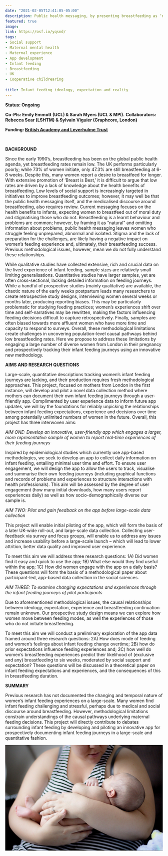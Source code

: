```yaml
---
date: "2021-02-05T12:41:05-05:00"
description: Public health messaging, by presenting breastfeeding as ‘natural’, ‘easy’ and ‘good,’ may be underpreparing women for the challenges of breastfeeding, as well as marginalising and stigmatising those who struggle to breastfeed or choose alternative methods of infant feeding. This messaging, we suggest, creates additional barriers to breastfeeding. However, we currently lack large scale, quantitative data able to untangle cause from effect; a reliance on retrospective methodologies has impeded understanding of how prior expectations interact with women’s real-time experiences that ultimately influence infant feeding decisions. We will address prior methodological limitations by developing and piloting an innovative mobile application (app), to collect daily data on women’s infant feeding experiences and decisions. The app will allow mothers to track their own feeding journeys, whilst facilitating exploration of breastfeeding narratives and feeding behaviour in unprecedented depth.
featured: true
image:
link: https://osf.io/yqsnd/ 
tags:
- Social support
- Maternal mental health
- Maternal experience
- App development
- Infant feeding
- Breastfeeding
- UK
- Cooperative childrearing

title: Infant feeding ideology, expectation and reality
---
```


**Status: Ongoing**

**Co-PIs: Emily Emmott (UCL) & Sarah Myers (UCL & MPI).** 
**Collaborators: Rebecca Sear (LSHTM) & Sylvain Viguier (Graphcore, London)**

**Funding: [British Academy and Leverhulme Trust](https://www.thebritishacademy.ac.uk/funding/ba-leverhulme-small-research-grants/)**

​

**BACKGROUND**

Since the early 1990’s, breastfeeding has been on the global public health agenda, yet breastfeeding rates remain low. The UK performs particularly poorly; while 73% of women initiate, only 47.3% are still breastfeeding at 6-8 weeks. Despite this, many women report a desire to breastfeed for longer. With extensive promotion of ‘Breast is Best,’ it is difficult to argue that low rates are driven by a lack of knowledge about the health benefits of breastfeeding. Low levels of social support is increasingly targeted in initiatives to improve breastfeeding outcomes; however, it may well be that the public health messaging itself, and the medicalised discourse around breastfeeding, also requires review. Current messaging focuses on the health benefits to infants, expecting women to breastfeed out of moral duty and stigmatising those who do not. Breastfeeding is a learnt behaviour and problems are common; however, by framing it as “natural” and omitting information about problems, public health messaging leaves women who struggle feeling unprepared, abnormal and isolated. Stigma and the lack of preparation for the challenges, are likely having a negative impact on women’s feeding experience and, ultimately, their breastfeeding success. Previous methodological issues, however, mean we do not fully understand these relationships. 

While qualitative studies have collected extensive, rich and crucial data on the lived experience of infant feeding, sample sizes are relatively small limiting generalisations. Quantitative studies have larger samples, yet are often cross-sectional, lacking detailed information on feeding journeys. While a handful of prospective studies (mainly qualitative) are available, the chaotic nature of the early weeks postpartum leads many researchers to create retrospective study designs, interviewing women several weeks or months later, producing reporting biases. This may be particularly problematic for studying feeding practices; women’s experiences shift over time and self-narratives may be rewritten, making the factors influencing feeding decisions difficult to capture retrospectively. Finally, samples are often biased towards more affluent women who have more time and capacity to respond to surveys. Overall, these methodological limitations create challenges in uncovering population-level causal pathways behind low breastfeeding rates. Here we propose to address these limitations by engaging a large number of diverse women from London in their pregnancy and prospectively tracking their infant feeding journeys using an innovative new methodology. 

**AIMS AND RESEARCH QUESTIONS**

Large-scale, quantitative descriptions tracking women’s infant feeding journeys are lacking, and their production requires fresh methodological approaches. This project, focused on mothers from London in the first instance, will develop and pilot a novel data collection method where mothers can document their own infant feeding journeys through a user-friendly app. Complimented by user experience data to inform future app updates, we will lay the foundations for reliably unpicking the relationships between infant feeding expectations, experience and decisions over time among potentially unlimited numbers of women in the future. Overall, this project has three interwoven aims: 

*AIM ONE: Develop an innovative, user-friendly app which engages a larger, more representative sample of women to report real-time experiences of their feeding journeys*

Inspired by epidemiological studies which currently use app-based methodologies, we seek to develop an app to collect daily information on infant feeding, entailing minimal user time and effort. To ensure user engagement, we will design the app to allow the users to track, visualise and summarise their own feeding journeys (including graphical functions and records of problems and experiences to structure interactions with health professionals). This aim will be assessed by the degree of user engagement (how many initial downloads, how many users report experiences daily) as well as how socio-demographically diverse our sample is. 

*AIM TWO: Pilot and gain feedback on the app before large-scale data collection* 

This project will enable initial piloting of the app, which will form the basis of a later UK-wide roll-out, and large-scale data collection. Collecting user-feedback via survey and focus groups, will enable us to address any issues and increase usability before a large-scale launch – which will lead to lower attrition, better data quality and improved user experience.

To meet this aim we will address three research questions: 1A) Did women find it easy and quick to use the app; 1B) What else would they find useful within the app; 1C) How did women engage with the app on a daily basis? These questions will form the basis of a methodological paper about participant-led, app-based data collection in the social sciences. 

*AIM THREE: To examine changing expectations and experiences through the infant feeding journeys of pilot participants*

Due to aforementioned methodological issues, the causal relationships between ideology, expectation, experience and breastfeeding continuation remain unknown. Our prospective study design means we can explore how women move between feeding modes, as well the experiences of those who do not initiate breastfeeding. 

To meet this aim we will conduct a preliminary exploration of the app data framed around three research questions: 2A) How does mode of feeding and women’s feelings about infant feeding change overtime; 2B) how do prior expectations influence feeding experiences and; 2C) how well do women’s breastfeeding experiences predict their likelihood of (exclusive and any) breastfeeding to six weeks, moderated by social support and expectation? These questions will be discussed in a theoretical paper on infant feeding expectations and experiences, and the consequences of this in breastfeeding duration. 

**SUMMARY**

Previous research has not documented the changing and temporal nature of women’s infant feeding experiences on a large-scale. Many women find infant feeding challenging and stressful, perhaps due to medical and social discourse around breastfeeding. However, methodological limitations constrain understandings of the causal pathways underlying maternal feeding decisions. This project will directly contribute to debates surrounding infant feeding by developing and piloting an innovative app for prospectively documenting infant feeding journeys in a large-scale and quantitative fashion.



![alt text](/img/holding.png)

